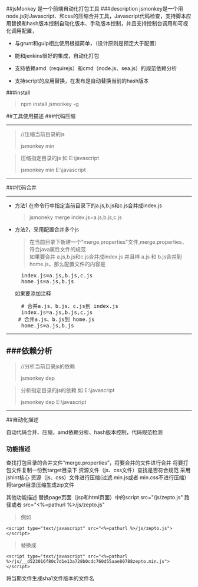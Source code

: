 ##jsMonkey 是一个前端自动化打包工具
###description
jsmonkey是一个用node.js对Javascript、和css的压缩合并工具，Javascript代码检查，支持脚本应用替换和hash版本控制自动化版本、手动版本控制，并且支持控制台调用和可视化调用配置，


- 与grunt和gulp相比使用根据简单，（设计原则是预定大于配置）   


- 能和jenkins很好的集成，自动化打包


- 支持依赖amd（requirejs）和cmd（node.js、sea.js）的规范依赖分析

- 支持script的应用替换，在发布是自动替换当前的hash版本


###install
> npm install jsmonkey -g

##工具使用描述
###代码压缩

----------

>//压缩当前目录的js  
>    
>jsmonkey min
>  

>压缩指定目录的js 如 E:\javascript  
>  
>jsmonkey min E:\javascript
  
----------
###代码合并

----------



-  方法1 在命令行中指定当前目录下的a.js,b.js和c.js合并成index.js
   >jsmoneky merge index.js=a.js,b.js,c.js
 
- 方法2，采用配置合并多个js
  >在当前目录下新建一个"merge.properties"文件,merge.properties，符合java属性文件的规范  
   如果要合并 a.js,b.js和c.js合并成index.js 并且样 a.js 和 b.js合并到home.js，那么配置文件的内容是
  <pre>
    index.js=a.js,b.js,c.js
    home.js=a.js,b.js
  </pre>
  如果要添加注释
  <pre>
    # 合并a.js、b.js、c.js到 index.js
    index.js=a.js,b.js,c.js
   # 合并a.js、b.js到 home.js
    home.js=a.js,b.js
  </pre>


----------

###依赖分析
----------

>//分析当前目录js的依赖  
>    
>jsmonkey dep
>  

>分析指定目录的js的依赖 如 E:\javascript  
>  
>jsmonkey dep E:\javascript
  
----------

##自动化描述

自动代码合并、压缩，amd依赖分析、hash版本控制，代码规范检测


### 功能描述 ##

查找打包目录的合并文件“merge.properties”，将要合并的文件进行合并
将要打包文件复制一份到target目录下
资源文件（js、css文件）查找是否符合规范 采用jshint核心
资源（js、css）文件进行压缩(过滤.min.js或者 min.css不进行压缩）
将target目录压缩生成zip文件

其他功能描述
 替换page页面（jsp和html页面）中的script src="/js/zepto.js" 路径或者 src="<%=pathurl %>/js/zepto.js"

> 例如
> 
    <script type="text/javascript" src="<%=pathurl %>/js/zepto.js"></script>

> 替换成
> 
    <script type="text/javascript" src="<%=pathurl %>/js/__d523016f80c7d1e13a728b0cdc760d55aae80788zepto.min.js"></script>


将当期文件生成sha1文件版本的文件名

  
